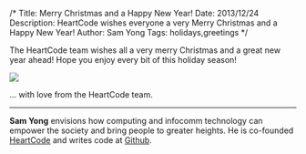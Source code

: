 /*
Title: Merry Christmas and a Happy New Year!
Date: 2013/12/24
Description: HeartCode wishes everyone a very Merry Christmas and a Happy New Year!
Author: Sam Yong
Tags: holidays,greetings
*/

The HeartCode team wishes all a very merry Christmas and a great new year ahead! Hope you enjoy every bit of this holiday season!

![](https://fbcdn-sphotos-a-a.akamaihd.net/hphotos-ak-frc3/1496505_424919134302554_2140924200_o.png)

... with love from the HeartCode team.

---
**Sam Yong** envisions how computing and infocomm technology can empower the society and bring people to greater heights. He is co-founded [HeartCode](http://heartcode.sg/) and writes code at [Github](https://github.com/mauris).